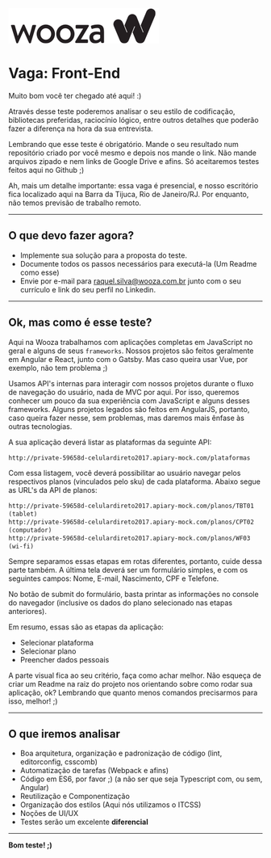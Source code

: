 ![Logo Allied](./src/images/logo.png)

# Vaga: Front-End

Muito bom você ter chegado até aqui! :)

Através desse teste poderemos analisar o seu estilo de codificação, bibliotecas preferidas, raciocínio lógico, entre outros detalhes que poderão fazer a diferença na hora da sua entrevista.

Lembrando que esse teste é obrigatório. Mande o seu resultado num repositório criado por você mesmo e depois nos mande o link. Não mande arquivos zipado e nem links de Google Drive e afins. Só aceitaremos testes feitos aqui no Github ;)

Ah, mais um detalhe importante: essa vaga é presencial, e nosso escritório fica localizado aqui na Barra da Tijuca, Rio de Janeiro/RJ. Por enquanto, não temos previsão de trabalho remoto.

---

## O que devo fazer agora?

* Implemente sua solução para a proposta do teste.
* Documente todos os passos necessários para executá-la (Um Readme como esse)
* Envie por e-mail para raquel.silva@wooza.com.br junto com o seu currículo e link do seu perfil no Linkedin.

---

## Ok, mas como é esse teste?

Aqui na Wooza trabalhamos com aplicações completas em JavaScript no geral e alguns de seus `frameworks`. Nossos projetos são feitos geralmente em Angular e React, junto com o Gatsby. Mas caso queira usar Vue, por exemplo, não tem problema ;)

Usamos API's internas para interagir com nossos projetos durante o fluxo de navegação do usuário, nada de MVC por aqui. Por isso, queremos conhecer um pouco da sua experiência com JavaScript e alguns desses frameworks. Alguns projetos legados são feitos em AngularJS, portanto, caso queira fazer nesse, sem problemas, mas daremos mais ênfase às outras tecnologias.

A sua aplicação deverá listar as plataformas da seguinte API:
```
http://private-59658d-celulardireto2017.apiary-mock.com/plataformas
```
Com essa listagem, você deverá possibilitar ao usuário navegar pelos respectivos planos (vinculados pelo sku) de cada plataforma. Abaixo segue as URL's da API de planos:

```
http://private-59658d-celulardireto2017.apiary-mock.com/planos/TBT01 (tablet)
http://private-59658d-celulardireto2017.apiary-mock.com/planos/CPT02 (computador)
http://private-59658d-celulardireto2017.apiary-mock.com/planos/WF03 (wi-fi)
```

Sempre separamos essas etapas em rotas diferentes, portanto, cuide dessa parte também. A última tela deverá ser um formulário simples, e com os seguintes campos: Nome, E-mail, Nascimento, CPF e Telefone.

No botão de submit do formulário, basta printar as informações no console do navegador (inclusive os dados do plano selecionado nas etapas anteriores).

Em resumo, essas são as etapas da aplicação:

* Selecionar plataforma
* Selecionar plano
* Preencher dados pessoais

A parte visual fica ao seu critério, faça como achar melhor. Não esqueça de criar um Readme na raiz do projeto nos orientando sobre como rodar sua aplicação, ok? Lembrando que quanto menos comandos precisarmos para isso, melhor! ;)

---

## O que iremos analisar

* Boa arquitetura, organização e padronização de código (lint, editorconfig, csscomb)
* Automatização de tarefas (Webpack e afins)
* Código em ES6, por favor ;) (a não ser que seja Typescript com, ou sem, Angular)
* Reutilização e Componentização
* Organização dos estilos (Aqui nós utilizamos o ITCSS)
* Noções de UI/UX
* Testes serão um excelente **diferencial**

---

**Bom teste! ;)**
